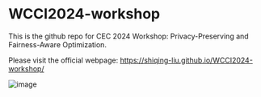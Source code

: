 # WCCI2024-workshop
This is the github repo for CEC 2024 Workshop: Privacy-Preserving and Fairness-Aware Optimization.

Please visit the official webpage: <https://shiqing-liu.github.io/WCCI2024-workshop/>

![image](https://github.com/Shiqing-Liu/WCCI2024-workshop/assets/102599842/5fe79198-2ad3-4b59-8821-44b0261605bf)

